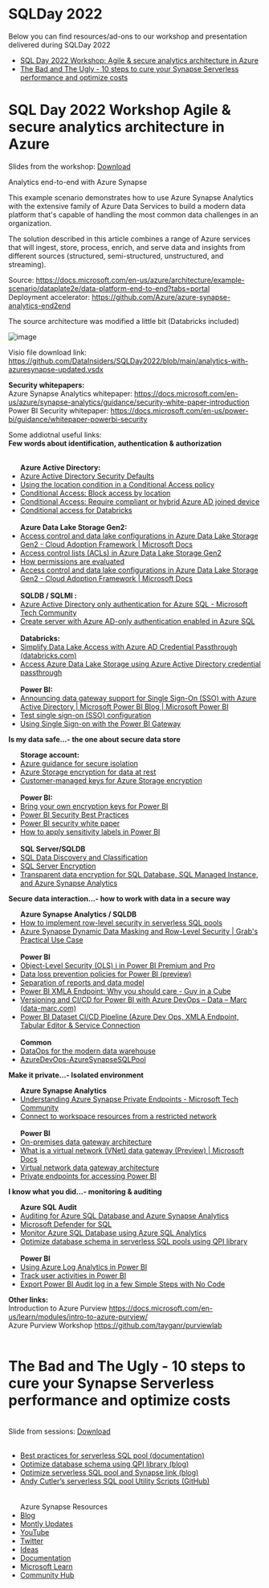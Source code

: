 # SQLDay 2022
Below you can find resources/ad-ons to our workshop and presentation delivered during SQLDay 2022

<ul>
 <li>
<a href="https://github.com/DataInsiders/SQLDay2022/blob/main/README.md#sql-day-2022-workshop--presentation-resources"> SQL Day 2022 Workshop: Agile & secure analytics architecture in Azure </a> </li>
  <li> <a href="https://github.com/DataInsiders/SQLDay2022/edit/main/README.md#the-bad-and-the-ugly---10-steps-to-cure-your-synapse-serverless-performance-and-optimize-costs"> The Bad and The Ugly - 10 steps to cure your Synapse Serverless performance and optimize costs </a> </li>
  
 </ul>

# SQL Day 2022 Workshop  Agile & secure analytics architecture in Azure 

Slides from the workshop: <a href="https://github.com/DataInsiders/SQLDay2022/blob/main/Agile%20but%20secure%20analytics%20architecture%20in%20Azure.pdf">Download</a><br>

Analytics end-to-end with Azure Synapse 

This example scenario demonstrates how to use Azure Synapse Analytics with the extensive family of Azure Data Services to build a modern data platform that's capable of handling the most common data challenges in an organization.

The solution described in this article combines a range of Azure services that will ingest, store, process, enrich, and serve data and insights from different sources (structured, semi-structured, unstructured, and streaming).

Source: https://docs.microsoft.com/en-us/azure/architecture/example-scenario/dataplate2e/data-platform-end-to-end?tabs=portal<br>
Deployment accelerator: https://github.com/Azure/azure-synapse-analytics-end2end

The source architecture was modified a little bit (Databricks included)

![image](https://user-images.githubusercontent.com/104371605/165725636-5ea58ff5-eb9e-477b-ad6a-9ee8ef5b3329.png)

Visio file download link: https://github.com/DataInsiders/SQLDay2022/blob/main/analytics-with-azuresynapse-updated.vsdx

<B>Security whitepapers:</B><br>
Azure Synapse Analytics whitepaper: https://docs.microsoft.com/en-us/azure/synapse-analytics/guidance/security-white-paper-introduction<br>
Power BI Security whitepaper: https://docs.microsoft.com/en-us/power-bi/guidance/whitepaper-powerbi-security<br>

Some addiotnal useful links:<br>
<B>Few words about identification, authentication & authorization</B><br>
<ul>
 <br>
 <B>Azure Active Directory:</B>
  <li> <a href="https://docs.microsoft.com/en-us/azure/active-directory/fundamentals/concept-fundamentals-security-defaults">Azure Active Directory Security Defaults</a> </li>
 <li> <a href="https://docs.microsoft.com/en-us/azure/active-directory/conditional-access/location-condition">Using the location condition in a Conditional Access policy</a> </li>
 <li> <a href="https://docs.microsoft.com/en-us/azure/active-directory/conditional-access/howto-conditional-access-policy-location"> Conditional Access: Block access by location</a> </li>
 <li> <a href="https://docs.microsoft.com/en-us/azure/active-directory/conditional-access/howto-conditional-access-policy-compliant-device">Conditional Access: Require compliant or hybrid Azure AD joined device</a> </li>
 <li> <a href="https://docs.microsoft.com/en-us/azure/databricks/administration-guide/access-control/conditional-access">Conditional access for Databricks</a> </li>
<br>
 <B>Azure Data Lake Storage Gen2:</B>
 <li> <a href="https://docs.microsoft.com/en-us/azure/cloud-adoption-framework/scenarios/data-management/best-practices/data-lake-access">Access control and data lake configurations in Azure Data Lake Storage Gen2 - Cloud Adoption Framework | Microsoft Docs </a> </li>
 <li> <a href="https://docs.microsoft.com/en-us/azure/storage/blobs/data-lake-storage-access-control">Access control lists (ACLs) in Azure Data Lake Storage Gen2</a> </li>
 <li> <a href="https://docs.microsoft.com/en-us/azure/storage/blobs/data-lake-storage-access-control-model#how-permissions-are-evaluated">How permissions are evaluated</a> </li>
 <li> <a href="https://docs.microsoft.com/en-us/azure/cloud-adoption-framework/scenarios/data-management/best-practices/data-lake-access">Access control and data lake configurations in Azure Data Lake Storage Gen2 - Cloud Adoption Framework | Microsoft Docs </a> </li>
<br>
 <B>SQLDB / SQLMI :</B>
 <li> <a href="https://techcommunity.microsoft.com/t5/azure-sql/azure-active-directory-only-authentication-for-azure-sql/ba-p/2417673"> Azure Active Directory only authentication for Azure SQL - Microsoft Tech Community</a> </li>
 <li> <a href="https://docs.microsoft.com/en-us/azure/azure-sql/database/authentication-azure-ad-only-authentication-create-server?tabs=azure-powershell&view=azuresql">Create server with Azure AD-only authentication enabled in Azure SQL</a> </li>
<br>
 <B>Databricks:</B>
 <li> <a href="https://databricks.com/blog/2019/10/24/simplify-data-lake-access-with-azure-ad-credential-passthrough.html#:~:text=Azure%20Databricks%20brings%20together%20the%20best%20of%20the,Azure%E2%80%99s%20cloud%20storage%20Azure%20Data%20Lake%20Storage%20%28ADLS%29">Simplify Data Lake Access with Azure AD Credential Passthrough (databricks.com)</a> </li>
 <li> <a href="https://docs.microsoft.com/en-us/azure/databricks/security/credential-passthrough/adls-passthrough#adls-aad-credentials">Access Azure Data Lake Storage using Azure Active Directory credential passthrough</a> </li>
<br>
 <B>Power BI:</B>
 <li> <a href="https://powerbi.microsoft.com/en-us/blog/announcing-data-gateway-support-for-single-sign-on-sso-with-azure-active-directory/">Announcing data gateway support for Single Sign-On (SSO) with Azure Active Directory | Microsoft Power BI Blog | Microsoft Power BI</a> </li>
 <li> <a href="https://docs.microsoft.com/en-us/power-bi/connect-data/service-gateway-sso-test-configuration">Test single sign-on (SSO) configuration</a> </li>
 <li> <a href="https://www.youtube.com/watch?v=6gDZBC-UV_w">Using Single Sign-on with the Power BI Gateway</a> </li>
 </ul>

<B>Is my data safe…- the one about secure data store</B><br>
<ul>
 <B>Storage account:</B><br>
 <li><a href="https://docs.microsoft.com/en-us/azure/azure-government/azure-secure-isolation-guidance">Azure guidance for secure isolation</a></li>
 <li><a href="https://docs.microsoft.com/en-us/azure/storage/common/storage-service-encryption">Azure Storage encryption for data at rest</a></li>
 <li><a href="https://docs.microsoft.com/en-us/azure/storage/common/customer-managed-keys-overview?toc=/azure/storage/blobs/toc.json">Customer-managed keys for Azure Storage encryption</a></li>
<br>
  <B>Power BI:</B>
  <li><a href="https://docs.microsoft.com/en-us/power-bi/enterprise/service-encryption-byok#:~:text=Power%20BI%20encrypts%20data%20at-rest%20and%20in%20process.,Data%20source%20and%20storage%20considerations%20for%20more%20information%29">Bring your own encryption keys for Power BI</a></li>
 <li><a href="https://www.youtube.com/watch?v=vLdm95YglZ0">Power BI Security Best Practices</a></li>
 <li><a href="https://docs.microsoft.com/en-us/power-bi/guidance/whitepaper-powerbi-security">Power BI security white paper</a></li>
 <li><a href="https://docs.microsoft.com/en-us/power-bi/enterprise/service-security-apply-data-sensitivity-labels#:~:text=In%20the%20Power%20BI%20service%2C%20you%20can%20apply,Sensitivity%20labels%20must%20be%20enabled%20for%20your%20organization">How to apply sensitivity labels in Power BI</a></li>
 <br>
 <B>SQL Server/SQLDB </B>
  <li><a href="https://docs.microsoft.com/en-us/sql/relational-databases/security/sql-data-discovery-and-classification?view=sql-server-ver15&tabs=t-sql"> SQL Data Discovery and Classification</a></li>
 <li><a href="https://docs.microsoft.com/en-us/sql/relational-databases/security/encryption/sql-server-encryption?view=sql-server-ver15 ">SQL Server Encryption</a></li>
 <li><a href="https://docs.microsoft.com/en-us/azure/azure-sql/database/transparent-data-encryption-tde-overview?view=azuresql&tabs=azure-portal">Transparent data encryption for SQL Database, SQL Managed Instance, and Azure Synapse Analytics</a></li>
 </ul>
 
<B>Secure data interaction…- how to work with data in a secure way</B><br>
<ul>
 <B> Azure Synapse Analytics / SQLDB</B>
 <li><a href="https://techcommunity.microsoft.com/t5/azure-synapse-analytics-blog/how-to-implement-row-level-security-in-serverless-sql-pools/ba-p/2354759">How to implement row-level security in serverless SQL pools</li>
 <li><a href="https://www.youtube.com/watch?v=XqaU-4ASF38">Azure Synapse Dynamic Data Masking and Row-Level Security | Grab's Practical Use Case</a></li>
 <BR> 
 <B>Power BI</B>
  <li><a href="https://powerbi.microsoft.com/en-us/blog/object-level-security-ols-now-available-for-public-preview-in-power-bi-premium/">Object-Level Security (OLS) i in Power BI Premium and Pro</li>
   <li><a href="https://docs.microsoft.com/en-us/power-bi/enterprise/service-security-dlp-policies-for-power-bi">Data loss prevention policies for Power BI (preview)</li>
    <li><a href="https://docs.microsoft.com/en-us/power-bi/guidance/report-separate-from-model">Separation of reports and data model</a></li>
    <li><a href="https://guyinacube.com/2021/09/09/power-bi-xmla-endpoint-why-you-should-care/">Power BI XMLA Endpoint: Why you should care - Guy in a Cube </a></li>
    <li><a href="https://data-marc.com/2019/11/12/versioning-and-ci-cd-for-power-bi-with-azure-devops/">Versioning and CI/CD for Power BI with Azure DevOps – Data – Marc (data-marc.com)</a></li>
  <li><a href="https://www.youtube.com/watch?v=8NHVFuvHwoI">Power BI Dataset CI/CD Pipeline (Azure Dev Ops, XMLA Endpoint, Tabular Editor & Service Connection</a></li>
 <br>
 <B> Common</B>
 <li><a href="https://docs.microsoft.com/en-us/azure/architecture/example-scenario/data-warehouse/dataops-mdw">DataOps for the modern data warehouse</a></li>
 <li><a href="https://github.com/kevchant/AzureDevOps-AzureSynapseSQLPool/wiki">AzureDevOps-AzureSynapseSQLPool</a></li>
 </ul>
 
 <B>Make it private…- Isolated environment</B>
 <BR>
   
 <ul>
  <B>Azure Synapse Analytics</B>
 <li><a href="https://techcommunity.microsoft.com/t5/azure-architecture-blog/understanding-azure-synapse-private-endpoints/ba-p/2281463">Understanding Azure Synapse Private Endpoints - Microsoft Tech Community</a></li>
 <li><a href="https://docs.microsoft.com/en-us/azure/synapse-analytics/security/how-to-connect-to-workspace-from-restricted-network">Connect to workspace resources from a restricted network</a></li>
 <br>
 <B>Power BI</B>
 <li><a href="https://docs.microsoft.com/en-us/data-integration/gateway/service-gateway-onprem-indepth">On-premises data gateway architecture</a></li>
 <li><a href="https://docs.microsoft.com/en-us/data-integration/vnet/overview">What is a virtual network (VNet) data gateway (Preview) | Microsoft Docs </a></li>
 <li><a href="https://docs.microsoft.com/en-us/data-integration/vnet/data-gateway-architecture">Virtual network data gateway architecture</a></li>
 <li><a href="https://docs.microsoft.com/en-us/power-bi/enterprise/service-security-private-links#:~:text=Private%20endpoints%20guarantee%20that%20traffic%20going%20into%20your,artifacts%20must%20come%20from%20the%20established%20private%20link">Private endpoints for accessing Power BI</a></li>
 </ul>
 <B>I know what you did…- monitoring & auditing</B>
 <BR>
   
 <ul>
  <B>Azure SQL Audit </B>
 <li><a href="https://docs.microsoft.com/en-us/azure/azure-sql/database/auditing-overview?view=azuresql">Auditing for Azure SQL Database and Azure Synapse Analytics</a></li>
 <li><a href="https://docs.microsoft.com/en-us/azure/azure-sql/database/azure-defender-for-sql?view=azuresql">Microsoft Defender for SQL</a></li>
  <li><a href="https://docs.microsoft.com/en-us/azure/azure-monitor/insights/azure-sql#:~:text=Azure%20SQL%20Analytics%20is%20a%20cloud-only%20monitoring%20solution,or%20in%20virtual%20machines.%20Azure%20SQL%20Analytics%20options">Monitor Azure SQL Database using Azure SQL Analytics</a></li>
   <li><a href="https://techcommunity.microsoft.com/t5/azure-synapse-analytics-blog/optimize-database-schema-in-serverless-sql-pools-using-qpi/ba-p/3252140">Optimize database schema in serverless SQL pools using QPI library</a></li>
 <br>
 <B>Power BI</B>
 <li><a href="https://docs.microsoft.com/en-us/power-bi/transform-model/log-analytics/desktop-log-analytics-overview">Using Azure Log Analytics in Power BI</a></li>
 <li><a href="https://docs.microsoft.com/en-us/power-bi/admin/service-admin-auditing">Track user activities in Power BI</a></li>
 <li><a href="https://radacad.com/export-power-bi-audit-log-in-a-few-simple-steps-with-no-code#:~:text=The%20Audit%20log%20of%20Power%20BI%20is%20all,Analyze%20in%20Excel%2C%20and%20much%20more%20useful%20information.">Export Power BI Audit log in a few Simple Steps with No Code</a></li>
  </ul>

  
  <B>Other links:</B><br>
  Introduction to Azure Purview  https://docs.microsoft.com/en-us/learn/modules/intro-to-azure-purview/ <BR>
  Azure Purview Workshop https://github.com/tayganr/purviewlab<BR><BR>
   
    
# The Bad and The Ugly - 10 steps to cure your Synapse Serverless performance and optimize costs

<br>
  Slide from sessions: <a href="https://github.com/DataInsiders/SQLDay2022/blob/main/Synapse%20Serverless%20SQL%20-%2010%20Steps.pdf">Download</a> <br><br>
  <ul>
  <li><a href="https://docs.microsoft.com/en-us/azure/synapse-analytics/sql/best-practices-serverless-sql-pool">Best practices for serverless SQL pool (documentation)</a></li>
 <li><a href="https://techcommunity.microsoft.com/t5/azure-synapse-analytics-blog/optimize-database-schema-in-serverless-sql-pools-using-qpi/ba-p/3252140">Optimize database schema using QPI library (blog)</a></li>
 <li><a href="https://techcommunity.microsoft.com/t5/azure-synapse-analytics-blog/best-practices-for-integrating-serverless-sql-pool-with-cosmos/ba-p/3257975">    Optimize serverless SQL pool and Synapse link (blog)</a></li>
   <li><a href="https://github.com/datahai/serverlesssqlpooltools">Andy Cutler’s serverless SQL pool Utility Scripts (GitHub)</a></li>
   <br><br>Azure Synapse Resources

 <li><a href="https://aka.ms/SynapseBlog">Blog</a></li>
 <li><a href="https://aka.ms/SynapseMonthlyUpdate">Montly Updates</a></li>
 <li><a href="https://aka.ms/SynapseYouTube">YouTube</a></li>
   
 <li><a href="https://twitter.com/Azure_Synapse">Twitter</a></li>
 <li><a href="https://aka.ms/SynapseIdeas">Ideas</a></li>
 <li><a href="http://aka.ms/SynapseDoc">Documentation </a></li>
 <li><a href="https://docs.microsoft.com/en-us/learn/browse/?expanded=azure&products=azure-synapse-analytics&resource_type=learning%20path">
Microsoft Learn</a></li>
    <li><a href="https://aka.ms/SynapseCommunity">Community Hub</a></li>
   </ul>
  
    
  
  

  
   
  


 
 






  
  
  
  
    





